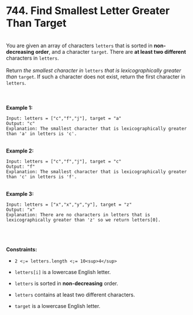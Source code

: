 # 744. Find Smallest Letter Greater Than Target

<br />You are given an array of characters `letters` that is sorted in **non-decreasing order**, and a character `target`. There are **at least two different** characters in `letters`.<br />
<br />Return <em>the smallest character in </em>`letters`<em> that is lexicographically greater than </em>`target`. If such a character does not exist, return the first character in `letters`.<br />
<br /> <br />
<br />**Example 1:**<br />
```
Input: letters = ["c","f","j"], target = "a"
Output: "c"
Explanation: The smallest character that is lexicographically greater than 'a' in letters is 'c'.
```
<br />**Example 2:**<br />
```
Input: letters = ["c","f","j"], target = "c"
Output: "f"
Explanation: The smallest character that is lexicographically greater than 'c' in letters is 'f'.
```
<br />**Example 3:**<br />
```
Input: letters = ["x","x","y","y"], target = "z"
Output: "x"
Explanation: There are no characters in letters that is lexicographically greater than 'z' so we return letters[0].
```
<br /> <br />
<br />**Constraints:**<br />

* `2 <;= letters.length <;= 10<sup>4</sup>`

* `letters[i]` is a lowercase English letter.

* `letters` is sorted in **non-decreasing** order.

* `letters` contains at least two different characters.

* `target` is a lowercase English letter.